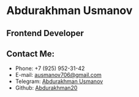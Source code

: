# Abdurakhman Usmanov

## Frontend Developer

## Contact Me:

- Phone: +7 (925) 952-31-42
- E-mail: ausmanov706@gmail.com
- Telegram: [Abdurakhman Usmanov](https://t.me/Ausm2002)
- Github: [Abdurakhman20](https://github.com/Abdurakhman20)
